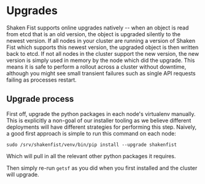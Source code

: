 # Upgrades

Shaken Fist supports online upgrades natively -- when an object is read from
etcd that is an old version, the object is upgraded silently to the newest
version. If all nodes in your cluster are running a version of Shaken Fist
which supports this newest version, the upgraded object is then written back
to etcd. If not all nodes in the cluster support the new version, the new
version is simply used in memory by the node which did the upgrade. This means
it is safe to perform a rollout across a cluster without downtime, although
you might see small transient failures such as single API requests failing
as processes restart.

## Upgrade process

First off, upgrade the python packages in each node's virtualenv manually. This
is explicitly a non-goal of our installer tooling as we believe different
deployments will have different strategies for performing this step. Naively,
a good first approach is simple to run this command on each node:

```
sudo /srv/shakenfist/venv/bin/pip install --upgrade shakenfist
```

Which will pull in all the relevant other python packages it requires.

Then simply re-run `getsf` as you did when you first installed and the cluster
will upgrade.